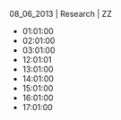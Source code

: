 08_06_2013 | Research | ZZ 
* 01:01:00
* 02:01:00
* 03:01:00
* 12:01:01
* 13:01:00
* 14:01:00
* 15:01:00
* 16:01:00
* 17:01:00
